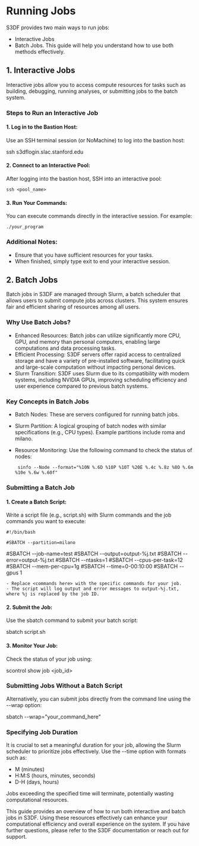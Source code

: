 # Running Jobs

S3DF provides two main ways to run jobs: 
- Interactive Jobs
- Batch Jobs.
This guide will help you understand how to use both methods effectively.

## 1. Interactive Jobs
Interactive jobs allow you to access compute resources for tasks such as building, debugging, running analyses, or submitting jobs to the batch system.

### Steps to Run an Interactive Job

#### 1. Log in to the Bastion Host:

Use an SSH terminal session (or NoMachine) to log into the bastion host:

  ssh s3dflogin.slac.stanford.edu

#### 2. Connect to an Interactive Pool:
After logging into the bastion host, SSH into an interactive pool:

    ssh <pool_name>

#### 3. Run Your Commands:
You can execute commands directly in the interactive session. For example:

    ./your_program

### Additional Notes:
- Ensure that you have sufficient resources for your tasks.
- When finished, simply type exit to end your interactive session.

## 2. Batch Jobs
Batch jobs in S3DF are managed through Slurm, a batch scheduler that allows users to submit compute jobs across clusters. This system ensures fair and efficient sharing of resources among all users.

### Why Use Batch Jobs?
 - Enhanced Resources: Batch jobs can utilize significantly more CPU, GPU, and memory than personal computers, enabling large computations and data processing tasks.
 - Efficient Processing: S3DF servers offer rapid access to centralized storage and have a variety of pre-installed software, facilitating quick and large-scale computation without impacting personal devices.
 - Slurm Transition: S3DF uses Slurm due to its compatibility with modern systems, including NVIDIA GPUs, improving scheduling efficiency and user experience compared to previous batch systems.

### Key Concepts in Batch Jobs
 - Batch Nodes: These are servers configured for running batch jobs.
 - Slurm Partition: A logical grouping of batch nodes with similar specifications (e.g., CPU types). Example partitions include roma and milano.
 - Resource Monitoring: Use the following command to check the status of nodes:

        sinfo --Node --format="%10N %.6D %10P %10T %20E %.4c %.8z %8O %.6m %10e %.6w %.60f"

### Submitting a Batch Job

#### 1. Create a Batch Script:
Write a script file (e.g., script.sh) with Slurm commands and the job commands you want to execute:

    #!/bin/bash
  
    #SBATCH --partition=milano
  #SBATCH --job-name=test
  #SBATCH --output=output-%j.txt
  #SBATCH --error=output-%j.txt
  #SBATCH --ntasks=1
  #SBATCH --cpus-per-task=12
  #SBATCH --mem-per-cpu=1g
  #SBATCH --time=0-00:10:00
  #SBATCH --gpus 1

  <commands here>

    - Replace <commands here> with the specific commands for your job.
    - The script will log output and error messages to output-%j.txt, where %j is replaced by the job ID.

#### 2. Submit the Job:
Use the sbatch command to submit your batch script:

  sbatch script.sh

#### 3. Monitor Your Job:
Check the status of your job using:

  scontrol show job <job_id>

### Submitting Jobs Without a Batch Script
Alternatively, you can submit jobs directly from the command line using the --wrap option:

  sbatch --wrap="your_command_here"

### Specifying Job Duration
It is crucial to set a meaningful duration for your job, allowing the Slurm scheduler to prioritize jobs effectively. Use the --time option with formats such as:

- M (minutes)
- H:M:S (hours, minutes, seconds)
- D-H (days, hours)
  
Jobs exceeding the specified time will terminate, potentially wasting computational resources.

This guide provides an overview of how to run both interactive and batch jobs in S3DF. Using these resources effectively can enhance your computational efficiency and overall experience on the system. If you have further questions, please refer to the S3DF documentation or reach out for support.
